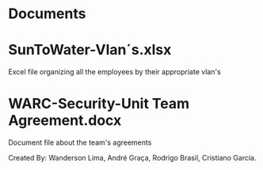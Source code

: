 # Documents

# SunToWater-Vlan´s.xlsx
Excel file organizing all the employees by their appropriate vlan's

# WARC-Security-Unit Team Agreement.docx
Document file about the team's agreements


Created By: Wanderson Lima, André Graça, Rodrigo Brasil, Cristiano Garcia.
